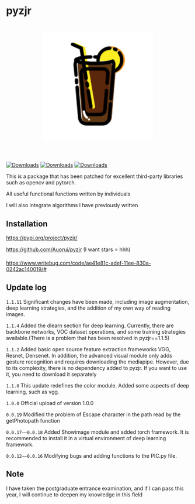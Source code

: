 # pyzjr

<h1 align="center">
<img src="https://github.com/Auorui/AI-Learning-Materials/blob/main/webbg/%E5%86%B0%E7%BA%A2%E8%8C%B6.png" width="300">
</h1><br>

[![Downloads](https://static.pepy.tech/badge/pyzjr)](https://pepy.tech/project/pyzjr)
[![Downloads](https://static.pepy.tech/badge/pyzjr/month)](https://pepy.tech/project/pyzjr)
[![Downloads](https://static.pepy.tech/badge/pyzjr/week)](https://pepy.tech/project/pyzjr)

This is a package that has been patched for excellent third-party libraries such as opencv and pytorch.

All useful functional functions written by individuals

I will also integrate algorithms I have previously written

## Installation

https://pypi.org/project/pyzjr/

https://github.com/Auorui/pyzjr (I want stars ⭐ hhh)

https://www.writebug.com/code/ae41e81c-adef-11ee-830a-0242ac140019/#

## Update log
`1.1.11` Significant changes have been made, including image augmentation, deep learning strategies, and the addition of 
         my own way of reading images.

`1.1.4` Added the dlearn section for deep learning. Currently, there are backbone networks, VOC dataset operations, 
        and some training strategies available.(There is a problem that has been resolved in pyzjr==1.1.5)

`1.1.2` Added basic open source feature extraction frameworks VGG, Resnet, Densenet.
        In addition, the advanced visual module only adds gesture recognition and requires 
        downloading the mediapipe. However, due to its complexity, there is no dependency added to pyzjr. 
        If you want to use it, you need to download it separately

`1.1.0` This update redefines the color module. Added some aspects of deep learning, such as vgg.

`1.0.0` Official upload of version 1.0.0

`0.0.19` Modified the problem of Escape character in the path read by the getPhotopath function

`0.0.17——0.0.18` Added Showimage module and added torch framework. It is recommended to install it in a virtual environment of deep learning framework.

`0.0.12——0.0.16` Modifying bugs and adding functions to the PIC.py file.

## Note
I have taken the postgraduate entrance examination, and if I can pass this year, I will continue to deepen my knowledge in this field



